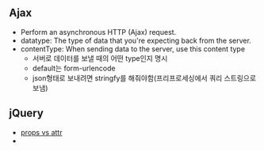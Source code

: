 ## Ajax

- Perform an asynchronous HTTP (Ajax) request.
- datatype: The type of data that you're expecting back from the server.
- contentType: When sending data to the server, use this content type
    + 서버로 데이터를 보낼 때의 어떤 type인지 명시
    + default는 form-urlencode
    + json형태로 보내려면 stringfy를 해줘야함(프리프로세싱에서 쿼리 스트링으로 보냄)


## jQuery

- [props vs attr](https://medium.com/@jeongwooahn/html-attribute%EC%99%80-property-%EC%9D%98-%EC%B0%A8%EC%9D%B4-d3c172cebc41)
- 
